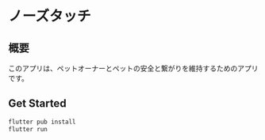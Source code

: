 # ノーズタッチ

## 概要

このアプリは、ペットオーナーとペットの安全と繋がりを維持するためのアプリです。

## Get Started 

```bash 
flutter pub install 
flutter run 
```